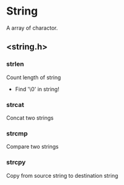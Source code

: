 # String
A array of charactor.

## <string.h>

### strlen
Count length of string

- Find '\0' in string!

### strcat
Concat two strings

### strcmp
Compare two strings

### strcpy
Copy from source string to destination string
